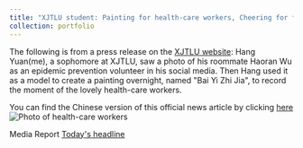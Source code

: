 ```yaml
---
title: "XJTLU student: Painting for health-care workers, Cheering for fighting against the COVID-19"
collection: portfolio
---
```


The following is from a press release on the [XJTLU website](https://www.xjtlu.edu.cn/zh/): Hang Yuan(me), a sophomore at XJTLU, saw a photo of his roommate Haoran Wu as an epidemic prevention volunteer in his social media. Then Hang used it as a model to create a painting overnight, named "Bai Yi Zhi Jia", to record the moment of the lovely health-care workers.

You can find the Chinese version of this official news article by clicking [here](https://www.xjtlu.edu.cn/zh/news/2022/4%E6%9C%88/xuezihuaxiangkangyi)
![Photo of health-care workers](https://user-images.githubusercontent.com/98693538/162162503-70233a88-14df-4335-bffc-fcb0778b121b.png)

Media Report [Today's headline](https://www.toutiao.com/article/7084116636847899148/?app=news_article&timestamp=1649426287&use_new_style=1&req_id=202204082158070101331261460B2D33B6&group_id=7084116636847899148&share_token=3188B4DF-B9A0-42F5-B1D9-9C88420FC413&tt_from=weixin&utm_source=weixin&utm_medium=toutiao_ios&utm_campaign=client_share&wxshare_count=1)
